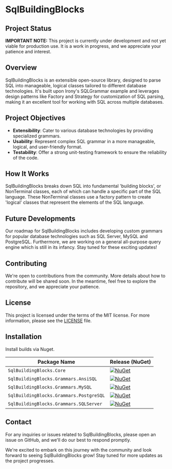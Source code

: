 # SqlBuildingBlocks

## Project Status
**IMPORTANT NOTE:** This project is currently under development and not yet viable for production use. It is a work in progress, and we appreciate your patience and interest.

## Overview
SqlBuildingBlocks is an extensible open-source library, designed to parse SQL into manageable, logical classes tailored to different database technologies. It's built upon Irony's SQLGrammar example and leverages design patterns like Factory and Strategy for customization of SQL parsing, making it an excellent tool for working with SQL across multiple databases.

## Project Objectives
- **Extensibility**: Cater to various database technologies by providing specialized grammars.
- **Usability**: Represent complex SQL grammar in a more manageable, logical, and user-friendly format.
- **Testability**: Offer a strong unit-testing framework to ensure the reliability of the code.

## How It Works
SqlBuildingBlocks breaks down SQL into fundamental 'building blocks', or NonTerminal classes, each of which can handle a specific part of the SQL language. These NonTerminal classes use a factory pattern to create 'logical' classes that represent the elements of the SQL language.

## Future Developments
Our roadmap for SqlBuildingBlocks includes developing custom grammars for popular database technologies such as SQL Server, MySQL and PostgreSQL.  Furthermore, we are working on a general all-purpose query engine which is still in its infancy. Stay tuned for these exciting updates!

## Contributing
We're open to contributions from the community. More details about how to contribute will be shared soon. In the meantime, feel free to explore the repository, and we appreciate your patience.

## License
This project is licensed under the terms of the MIT license. For more information, please see the [LICENSE](LICENSE) file.

## Installation 
Install builds via Nuget.

| Package Name                   | Release (NuGet) |
|--------------------------------|-----------------|
| `SqlBuildingBlocks.Core`       | [![NuGet](https://img.shields.io/nuget/v/SqlBuildingBlocks.Core.svg)](https://www.nuget.org/packages/SqlBuildingBlocks.Core/)
| `SqlBuildingBlocks.Grammars.AnsiSQL`       | [![NuGet](https://img.shields.io/nuget/v/SqlBuildingBlocks.Grammars.AnsiSQL.svg)](https://www.nuget.org/packages/SqlBuildingBlocks.Grammars.AnsiSQL/)
| `SqlBuildingBlocks.Grammars.MySQL`       | [![NuGet](https://img.shields.io/nuget/v/SqlBuildingBlocks.Grammars.MySQL.svg)](https://www.nuget.org/packages/SqlBuildingBlocks.Grammars.MySQL/)
| `SqlBuildingBlocks.Grammars.PostgreSQL`       | [![NuGet](https://img.shields.io/nuget/v/SqlBuildingBlocks.Grammars.PostgreSQL.svg)](https://www.nuget.org/packages/SqlBuildingBlocks.Grammars.PostgreSQL/)
| `SqlBuildingBlocks.Grammars.SQLServer`       | [![NuGet](https://img.shields.io/nuget/v/SqlBuildingBlocks.Grammars.SQLServer.svg)](https://www.nuget.org/packages/SqlBuildingBlocks.Grammars.SQLServer/)


## Contact
For any inquiries or issues related to SqlBuildingBlocks, please open an issue on GitHub, and we'll do our best to respond promptly.

We're excited to embark on this journey with the community and look forward to seeing SqlBuildingBlocks grow! Stay tuned for more updates as the project progresses.
